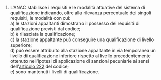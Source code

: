 1. L'ANAC stabilisce i requisiti e le modalità attuative del sistema di qualificazione indicando, oltre alla rilevanza percentuale dei singoli requisiti, le modalità con cui:<br>a) le stazioni appaltanti dimostrano il possesso dei requisiti di qualificazione previsti dal codice;<br>b) è rilasciata la qualificazione;<br>c) la stazione appaltante può conseguire una qualificazione di livello superiore;<br>d) può essere attribuito alla stazione appaltante in via temporanea un livello di qualificazione inferiore rispetto al livello precedentemente ottenuto nell'ipotesi di applicazione di sanzioni pecuniarie ai sensi dell'[articolo 222](/articolo-222/2) del codice;<br>e) sono mantenuti i livelli di qualificazione.
